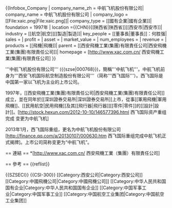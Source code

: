 {{Infobox_Company |
  company_name_zh = 中航飞机股份有限公司|
  company_name = 中航飞机股份有限公司 |
  company_logo = [[File:xaic.png|File:xaic.png]]|
  company_type = [[國有企業|國有企業]]|
  foundation = 1997年 |
  location ={{CHN}}[[陕西省|陕西省]][[西安市|西安市]]|
  industry = [[航空|航空]][[製造|製造]]|
  key_people = [[董事長|董事長]]：何胜强| 
  sales =  |
  profit =  |
  asset = |
  market_value = |
  num_employees = |
  revenue = |
  products = [[飛機|飛機]]|
  parent = [[西安飛機工業(集團)有限責任公司|西安飛機工業(集團)有限責任公司]]|
  homepage = [http://www.xac.com.cn/ 西安飛機工業(集團)有限責任公司]
}}

'''中航飞机股份有限公司''' ({{szse|000768}})，簡稱'''中航飞机'''。中航飞机前身为'''西安飞机国际航空制造股份有限公司'''（简称'''西飞国际'''）。西飞国际是中国第一家以飞机为主业的上市公司。

1997年，[[西安飛機工業(集團)有限責任公司|西安飛機工業(集團)有限責任公司]]成立，並在同年於[[深圳證券交易所|深圳證券交易所]]上市，從事[[軍用飛機|軍用飛機]]、[[民用航空|民用飛機]]及其[[飛行器|飛行器]][[零件|零件]]的[[設計|設計]]。<ref>[http://stock.hexun.com/2012-10-10/146577396.html 西飞国际资产重组完成 变更为中航飞机]</ref>

2013年1月，西飞国际重组，更名为中航飞机股份有限公司<ref>[http://finance.qq.com/a/20130107/000630.htm 西飞国际重组完成中航飞机正式揭牌]</ref>。上市公司简称变更为“中航飞机”。

== 連結 ==
*[http://www.xac.com.cn/ 西安飛機工業（集團）有限責任公司]

== 參考 ==
{{reflist}}

{{SZSECI}}
{{CSI-300}}
[[Category:西安公司|Category:西安公司]]
[[Category:中國飛機公司|Category:中國飛機公司]]
[[Category:中华人民共和国国有企业|Category:中华人民共和国国有企业]]
[[Category:中国军事工业|Category:中国军事工业]]
[[Category:中国航空工业集团|Category:中国航空工业集团]]